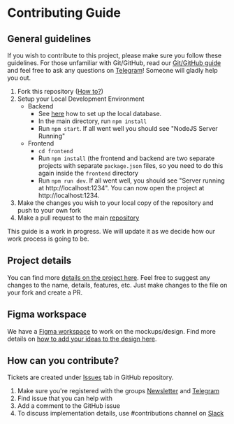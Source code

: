 # Contributing Guide

## General guidelines

If you wish to contribute to this project, please make sure you follow these guidelines. For those unfamiliar with Git/GitHub, read our [Git/GitHub guide](https://junior-devs.com/git-guide) and feel free to ask any questions on [Telegram](https://t.me/JuniorDevsBot)! Someone will gladly help you out.

1) Fork this repository ([How to?](https://junior-devs.com/git-guide))
2) Setup your Local Development Environment
    * Backend
        - See [here](https://github.com/Junior-Devs/2020-Junior-Devs-Project/wiki/Local-Database-Setup-for-Testing-Backend) how to set up the local database.
        - In the main directory, run `npm install`
        - Run `npm start`. If all went well you should see "NodeJS Server Running"
    * Frontend
        - `cd frontend`
        - Run `npm install` (the frontend and backend are two separate projects with separate `package.json` files, so you need to do this again inside the `frontend` directory
        - Run `npm run dev`. If all went well, you should see "Server running at http://localhost:1234". You can now open the project at http://localhost:1234.
3) Make the changes you wish to your local copy of the repository and push to your own fork
4) Make a pull request to the main [repository](https://github.com/Junior-Devs/2020-Junior-Devs-Project)

This guide is a work in progress. We will update it as we decide how our work process is going to be. 

## Project details 

You can find more [details on the project here](https://github.com/Junior-Devs/2020-Junior-Devs-Project/blob/master/wiki/platform_details.md). Feel free to suggest any changes to the name, details, features, etc. Just make changes to the file on your fork and create a PR.

## Figma workspace

We have a [Figma workspace](https://www.figma.com/file/g09N7BPg0QPBAKsr789UPo/Design-playground?node-id=0%3A1) to work on the mockups/design. Find more details on [how to add your ideas to the design here](https://github.com/Junior-Devs/2020-Junior-Devs-Project/wiki/How-to-collaborate-on-Figma).

## How can you contribute?
Tickets are created under [Issues](https://github.com/Junior-Devs/2020-Junior-Devs-Project/issues) tab in GitHub repository. 

1) Make sure you're registered with the groups [Newsletter](https://mailchi.mp/abb520dc76fb/junior-devs) and [Telegram](https://t.me/JuniorDevsBot)
2) Find issue that you can help with
3) Add a comment to the GitHub issue
4) To discuss implementation details, use #contributions channel on [Slack](https://join.slack.com/t/junior-devs-workspace/shared_invite/zt-dj7xrebn-ikYnDrYvgaSepLZ42~lzaA)